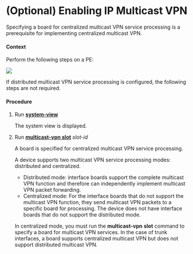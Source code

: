 (Optional) Enabling IP Multicast VPN
====================================

Specifying a board for centralized multicast VPN service processing is a prerequisite for implementing centralized multicast VPN.

#### Context

Perform the following steps on a PE:

![](../../../../public_sys-resources/note_3.0-en-us.png) 

If distributed multicast VPN service processing is configured, the following steps are not required.



#### Procedure

1. Run [**system-view**](cmdqueryname=system-view)
   
   
   
   The system view is displayed.
2. Run [**multicast-vpn slot**](cmdqueryname=multicast-vpn+slot) *slot-id*
   
   
   
   A board is specified for centralized multicast VPN service processing.
   
   
   
   A device supports two multicast VPN service processing modes: distributed and centralized.
   * Distributed mode: interface boards support the complete multicast VPN function and therefore can independently implement multicast VPN packet forwarding.
   * Centralized mode: For the interface boards that do not support the multicast VPN function, they send multicast VPN packets to a specific board for processing. The device does not have interface boards that do not support the distributed mode.
   
   In centralized mode, you must run the **multicast-vpn** **slot** command to specify a board for multicast VPN services. In the case of trunk interfaces, a board supports centralized multicast VPN but does not support distributed multicast VPN.